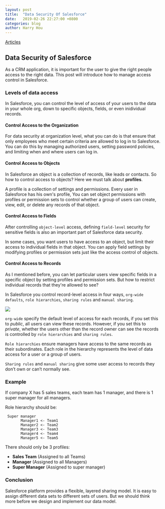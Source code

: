 ```yaml
---
layout: post
title:  "Data Security Of Salesforce"
date:   2019-02-26 22:27:00 +0800
categories: blog
author: Harry Hou
---
```


[Articles](https://trailhead.salesforce.com/content/learn/modules/data_security)

## Data Security of Salesforce

As a CRM application, it is important for the user to give the right people access to the right data. This post will introduce how to manage access control in Salesforce.

### Levels of data access

In Salesforce, you can control the level of access of your users to the data in your whole org, down to specific objects, fields, or even inidividual records.

#### Control Access to the Organization

For data security at organization level, what you can do is that ensure that only employees who meet certain criteria are allowed to log in to Salesforce. You can do this by managing authorized users, setting password policies, and limiting when and where users can log in.

#### Control Access to Objects

In Salesforce an object is a collection of records, like leads or contacts. So how to control access to objects? Here we must talk about **profiles**.

A profile is a collection of settings and permissions. Every user in Salesforce has his own's profile, You can set object permissions with profiles or permission sets to control whether a group of users can create, view, edit, or delete any records of that object.

#### Control Access to Fields

After controlling `object-level` access, defining `field-level` security for sensitive fields is also an important part of Salesforce data security.

In some cases, you want users to have access to an object, but limit their access to individual fields in that object. You can apply field settings by modifying profiles or permission sets just like the access control of objects.

#### Control Access to Records

As I mentioned before, you can let particular users view specific fields in a specific object by setting profiles and permission sets. But how to restrict individual records that they're allowed to see?

In Salesforce you control record-level access in four ways, `org-wide defaults`, `role hierarchies`, `sharing rules` and `manual sharing`.

![](/integration-blog/assets/2019-02-26-data-security-of-salesforce/data_security_records.jpeg)

`org-wide` specify the default level of access for each records, if you set this to *public*, all users can view these records. However, if you set this to *private*, whether the users other than the record owner can see the records is controlled by `role hierarchies` and `sharing rules`.

`Role hierarchies` ensure managers have access to the same records as their subordinates. Each role in the hierarchy represents the level of data access for a user or a group of users.

`Sharing rules` and `manual sharing` give some user access to records they don’t own or can’t normally see.

### Example

If company X has 5 sales teams, each team has 1 manager, and there is 1 super manager for all managers.

Role hierarchy should be: 

```
 Super manager 
       Manager1 <- Team1
       Manager2 <- Team2
       Manager3 <- Team3
       Manager4 <- Team4
       Manager5 <- Team5
```

There should only be 3 profiles:

  - **Sales Team** (Assigned to all Teams)
  - **Manager** (Assigned to all Managers)
  - **Super Manager** (Assigned to super manager) 

  
### Conclusion

Salesforce platform provides a flexible, layered sharing model. It is easy to assign different data sets to different sets of users. But we should think more before we design and implement our data model.
